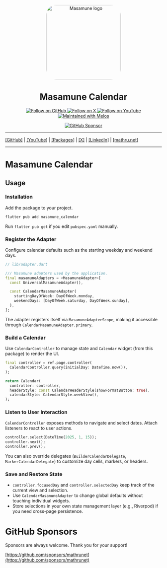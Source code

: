 <p align="center">
  <a href="https://mathru.net">
    <img width="240px" src="https://raw.githubusercontent.com/mathrunet/flutter_masamune/master/.github/images/icon.png" alt="Masamune logo" style="border-radius: 32px"s><br/>
  </a>
  <h1 align="center">Masamune Calendar</h1>
</p>

<p align="center">
  <a href="https://github.com/mathrunet">
    <img src="https://img.shields.io/static/v1?label=GitHub&message=Follow&logo=GitHub&color=333333&link=https://github.com/mathrunet" alt="Follow on GitHub" />
  </a>
  <a href="https://x.com/mathru">
    <img src="https://img.shields.io/static/v1?label=@mathru&message=Follow&logo=X&color=0F1419&link=https://x.com/mathru" alt="Follow on X" />
  </a>
  <a href="https://www.youtube.com/c/mathrunetchannel">
    <img src="https://img.shields.io/static/v1?label=YouTube&message=Follow&logo=YouTube&color=FF0000&link=https://www.youtube.com/c/mathrunetchannel" alt="Follow on YouTube" />
  </a>
  <a href="https://github.com/invertase/melos">
    <img src="https://img.shields.io/static/v1?label=maintained%20with&message=melos&color=FF1493&link=https://github.com/invertase/melos" alt="Maintained with Melos" />
  </a>
</p>

<p align="center">
  <a href="https://github.com/sponsors/mathrunet"><img src="https://img.shields.io/static/v1?label=Sponsor&message=%E2%9D%A4&logo=GitHub&color=ff69b4&link=https://github.com/sponsors/mathrunet" alt="GitHub Sponsor" /></a>
</p>

---

[[GitHub]](https://github.com/mathrunet) | [[YouTube]](https://www.youtube.com/c/mathrunetchannel) | [[Packages]](https://pub.dev/publishers/mathru.net/packages) | [[X]](https://x.com/mathru) | [[LinkedIn]](https://www.linkedin.com/in/mathrunet/) | [[mathru.net]](https://mathru.net)

---

# Masamune Calendar

## Usage

### Installation

Add the package to your project.

```bash
flutter pub add masamune_calendar
```

Run `flutter pub get` if you edit `pubspec.yaml` manually.

### Register the Adapter

Configure calendar defaults such as the starting weekday and weekend days.

```dart
// lib/adapter.dart

/// Masamune adapters used by the application.
final masamuneAdapters = <MasamuneAdapter>[
  const UniversalMasamuneAdapter(),

  const CalendarMasamuneAdapter(
    startingDayOfWeek: DayOfWeek.monday,
    weekendDays: [DayOfWeek.saturday, DayOfWeek.sunday],
  ),
];
```

The adapter registers itself via `MasamuneAdapterScope`, making it accessible through `CalendarMasamuneAdapter.primary`.

### Build a Calendar

Use `CalendarController` to manage state and `Calendar` widget (from this package) to render the UI.

```dart
final controller = ref.page.controller(
  CalendarController.query(initialDay: DateTime.now()),
);

return Calendar(
  controller: controller,
  headerStyle: const CalendarHeaderStyle(showFormatButton: true),
  calendarStyle: CalendarStyle.weekView(),
);
```

### Listen to User Interaction

`CalendarController` exposes methods to navigate and select dates. Attach listeners to react to user actions.

```dart
controller.select(DateTime(2025, 1, 15));
controller.next();
controller.prev();
```

You can also override delegates (`BuilderCalendarDelegate`, `MarkerCalendarDelegate`) to customize day cells, markers, or headers.

### Save and Restore State

- `controller.focusedDay` and `controller.selectedDay` keep track of the current view and selection.
- Use `CalendarMasamuneAdapter` to change global defaults without touching individual widgets.
- Store selections in your own state management layer (e.g., Riverpod) if you need cross-page persistence.

# GitHub Sponsors

Sponsors are always welcome. Thank you for your support!

[https://github.com/sponsors/mathrunet](https://github.com/sponsors/mathrunet)